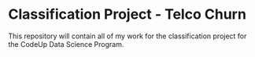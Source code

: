 # Classification Project - Telco Churn

This repository will contain all of my work for the classification project for the CodeUp Data Science Program.
